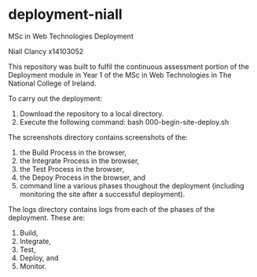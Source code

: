 # deployment-niall

MSc in Web Technologies
Deployment

Niall Clancy
x14103052

This repository was built to fulfil the continuous assessment portion of the Deployment module in Year 1 of the MSc in Web Technologies in The National College of Ireland.

To carry out the deployment:
1. Download the repository to a local directory.
2. Execute the following command:
         bash 000-begin-site-deploy.sh

The screenshots directory contains screenshots of the:
1. the Build Process in the browser,
2. the Integrate Process in the browser,
3. the Test Process in the browser,
4. the Depoy Process in the browser, and
5. command line a various phases thoughout the deployment (including monitoring the site after a successful deployment).

The logs directory contains logs from each of the phases of the deployment. These are:
1. Build,
2. Integrate,
3. Test,
4. Deploy, and
5. Monitor.